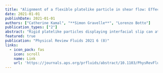 ```yaml
---
title: "Alignment of a flexible platelike particle in shear flow: Effect of surface slip and edges"
date: 2021-01-01
publishDate: 2021-01-01
authors: ["Catherine Kamal", "**Simon Gravelle**", "Lorenzo Botto"]
publication_types: ["2"]
abstract: "Rigid platelike particles displaying interfacial slip can attain a constant orientation in a shear flow when the slip length is sufficiently large. But actual thin particles such as single-layer graphene are flexible and prone to bending deformations when exposed to shear stress. To study the effect of bending deformation on the dynamics of flexible platelike particles with large interfacial slip in a shear flow, we develop a two-dimensional (2D) fluid-structure interaction model. Our model is based on coupling the Euler-Bernoulli beam equation with a boundary integral method to solve the hydrodynamic stress at the particle surface. Emphasis is placed on resolving accurately the stress distribution at the edges of the particle. We find that (i) a stable alignment occurs even for relatively flexible particles and that (ii) edges effects on the shape of the plate are important for values of the length-to-thickness aspect ratio as large as …"
featured: true
publication: "Physical Review Fluids 2021 6 (8)"
links:
  - icon_pack: fas
    icon: scroll
    name: Link
    url: 'https://journals.aps.org/prfluids/abstract/10.1103/PhysRevFluids.6.084102'
---
```

